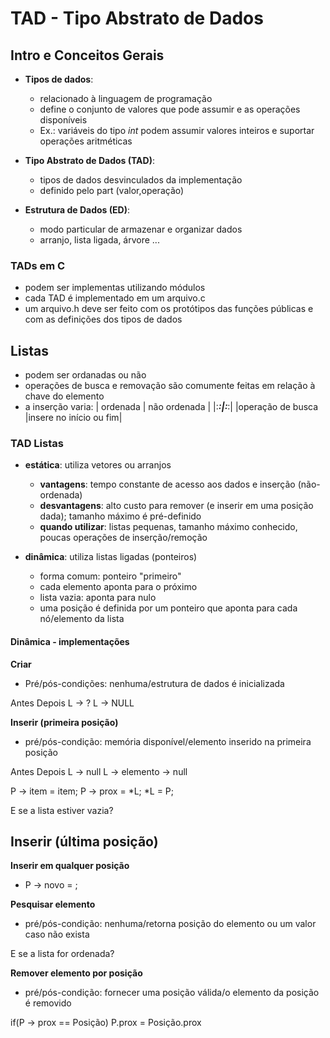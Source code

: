 # TAD - Tipo Abstrato de Dados

## Intro e Conceitos Gerais

- **Tipos de dados**:
	- relacionado à linguagem de programação
	- define o conjunto de valores que pode assumir e as operações disponíveis
	- Ex.: variáveis do tipo *int* podem assumir valores inteiros e suportar operações aritméticas

- **Tipo Abstrato de Dados (TAD)**:
	- tipos de dados desvinculados da implementação
	- definido pelo part (valor,operação)

- **Estrutura de Dados (ED)**:
	- modo particular de armazenar e organizar dados
	- arranjo, lista ligada, árvore ...

### TADs em C

- podem ser implementas utilizando módulos
- cada TAD é implementado em um arquivo.c
- um arquivo.h deve ser feito com os protótipos das funções públicas e com as definições dos tipos de dados

## Listas

- podem ser ordanadas ou não
- operações de busca e removação são comumente feitas em relação à chave do elemento
- a inserção varia:
|	ordenada	|	não ordenada	|
|:_____________________:|:_____________________:|
|operação de busca      |insere no início ou fim|

### TAD Listas

- **estática**: utiliza vetores ou arranjos
	- **vantagens**: tempo constante de acesso aos dados e inserção (não-ordenada)
	- **desvantagens**: alto custo para remover (e inserir em uma posição dada); tamanho máximo é pré-definido
	- **quando utilizar**: listas pequenas, tamanho máximo conhecido, poucas operações de inserção/remoção

- **dinâmica**: utiliza listas ligadas (ponteiros)
	- forma comum: ponteiro "primeiro"
	- cada elemento aponta para o próximo
	- lista vazia: aponta para nulo
	- uma posição é definida por um ponteiro que aponta para cada nó/elemento da lista

#### Dinâmica - implementações

**Criar**
- Pré/pós-condições: nenhuma/estrutura de dados é inicializada

Antes		Depois
L -> ?		L -> NULL

**Inserir (primeira posição)**
- pré/pós-condição: memória disponível/elemento inserido na primeira posição

Antes		Depois
L -> null	L -> elemento -> null

P -> item = item;
P -> prox = \*L;
\*L = P;

E se a lista estiver vazia?

**Inserir (última posição)**
-  


**Inserir em qualquer posição**
- P -> novo = ;


**Pesquisar elemento**
- pré/pós-condição: nenhuma/retorna posição do elemento ou um valor caso não exista

E se a lista for ordenada?

**Remover elemento por posição**
- pré/pós-condição: fornecer uma posição válida/o elemento da posição é removido

if(P -> prox == Posição)
	P.prox = Posição.prox
